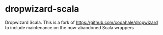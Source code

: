 dropwizard-scala
================

Dropwizard Scala. This is a fork of https://github.com/codahale/dropwizard to include maintenance
on the now-abandoned Scala wrappers